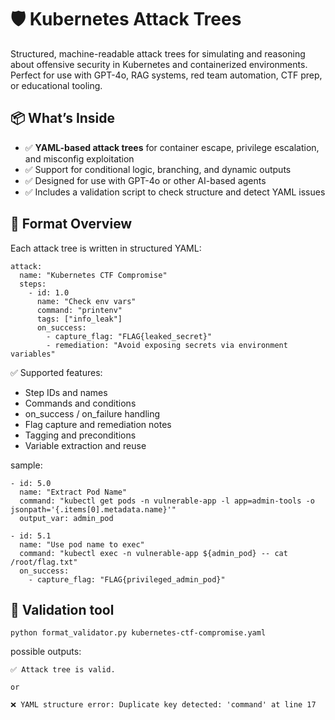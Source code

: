 # 🛡️ Kubernetes Attack Trees

Structured, machine-readable attack trees for simulating and reasoning about offensive security in Kubernetes and containerized environments.  
Perfect for use with GPT-4o, RAG systems, red team automation, CTF prep, or educational tooling.

## 📦 What’s Inside

- ✅ **YAML-based attack trees** for container escape, privilege escalation, and misconfig exploitation
- ✅ Support for conditional logic, branching, and dynamic outputs
- ✅ Designed for use with GPT-4o or other AI-based agents
- ✅ Includes a validation script to check structure and detect YAML issues

## 🧠 Format Overview

Each attack tree is written in structured YAML:

```
attack:
  name: "Kubernetes CTF Compromise"
  steps:
    - id: 1.0
      name: "Check env vars"
      command: "printenv"
      tags: ["info_leak"]
      on_success:
        - capture_flag: "FLAG{leaked_secret}"
        - remediation: "Avoid exposing secrets via environment variables"
```
✅ Supported features:
* Step IDs and names
* Commands and conditions
* on_success / on_failure handling
* Flag capture and remediation notes
* Tagging and preconditions
* Variable extraction and reuse 

sample:
```
- id: 5.0
  name: "Extract Pod Name"
  command: "kubectl get pods -n vulnerable-app -l app=admin-tools -o jsonpath='{.items[0].metadata.name}'"
  output_var: admin_pod

- id: 5.1
  name: "Use pod name to exec"
  command: "kubectl exec -n vulnerable-app ${admin_pod} -- cat /root/flag.txt"
  on_success:
    - capture_flag: "FLAG{privileged_admin_pod}"

```

## 🔧 Validation tool
```
python format_validator.py kubernetes-ctf-compromise.yaml
```
possible outputs:
```
✅ Attack tree is valid.

or

❌ YAML structure error: Duplicate key detected: 'command' at line 17

```
